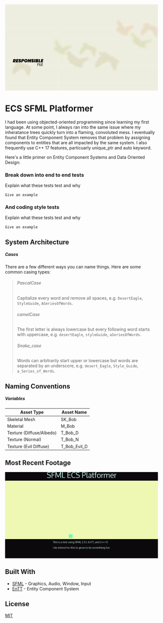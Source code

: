 <p align="center">
  <img src="README/SS.gif">
</p>

# ECS SFML Platformer
I had been using objected-oriented programming since learning my first language. At some point, I always ran into the same issue where my inheratance trees quickly turn into a flaming, convoluted mess. I eventually found that Entity Component System removes that problem by  assigning components to entities that are all impacted by the same system. I also frequently use C++ 17 features, particuarly unique_ptr and auto keyword.

Here's a little primer on Entity Component Systems and Data Oriented Design:

### Break down into end to end tests

Explain what these tests test and why

```
Give an example
```

### And coding style tests

Explain what these tests test and why

```
Give an example
```

## System Architecture

##### Cases

There are a few different ways you can name things. Here are some common casing types:

> ###### PascalCase
>
> Capitalize every word and remove all spaces, e.g. `DesertEagle`, `StyleGuide`, `ASeriesOfWords`.
> 
> ###### camelCase
>
> The first letter is always lowercase but every following word starts with uppercase, e.g. `desertEagle`, `styleGuide`, `aSeriesOfWords`.
>
> ###### Snake_case
>
> Words can arbitrarily start upper or lowercase but words are separated by an underscore, e.g. `desert_Eagle`, `Style_Guide`, `a_Series_of_Words`.

## Naming Conventions

##### Variables

| Asset Type              | Asset Name                                                 |
| ----------------------- | ---------------------------------------------------------- |
| Skeletal Mesh           | SK_Bob                                                     |
| Material                | M_Bob                                                      |
| Texture (Diffuse/Albedo)| T_Bob_D                                                    |
| Texture (Normal)        | T_Bob_N                                                    |
| Texture (Evil Diffuse)  | T_Bob_Evil_D                                               |


## Most Recent Footage
<img src="README/ESGameplay.gif">

## Built With
* [SFML](https://github.com/SFML/SFML) - Graphics, Audio, Window, Input
* [EnTT](https://github.com/skypjack/entt/) - Entity Component System

## License
[MIT](https://choosealicense.com/licenses/mit/)
